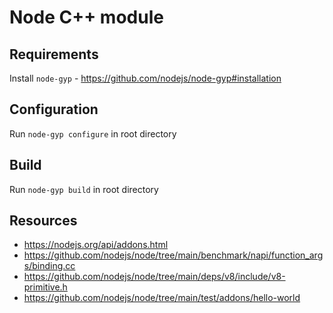 # Node C++ module

## Requirements

Install `node-gyp` - https://github.com/nodejs/node-gyp#installation

## Configuration

Run `node-gyp configure` in root directory

## Build

Run `node-gyp build` in root directory


## Resources

- https://nodejs.org/api/addons.html
- https://github.com/nodejs/node/tree/main/benchmark/napi/function_args/binding.cc
- https://github.com/nodejs/node/tree/main/deps/v8/include/v8-primitive.h
- https://github.com/nodejs/node/tree/main/test/addons/hello-world
